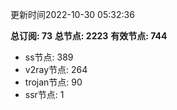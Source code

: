 更新时间2022-10-30 05:32:36

**总订阅: 73**
**总节点: 2223**
**有效节点: 744**
- ss节点: 389
- v2ray节点: 264
- trojan节点: 90
- ssr节点: 1
